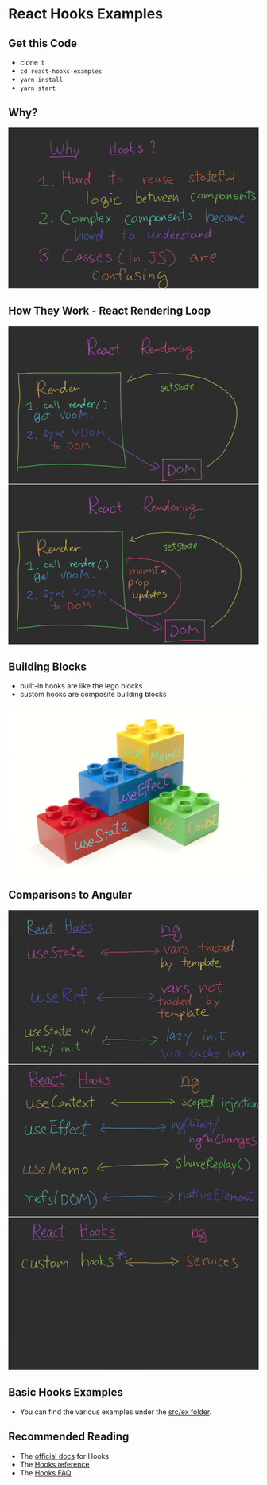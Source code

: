 # React Hooks Examples

## Get this Code

* clone it
* `cd react-hooks-examples`
* `yarn install`
* `yarn start`

## Why?

![Why Hooks?](slides/01-why-hooks.png)

## How They Work - React Rendering Loop

![React Rendering ](slides/02-react-rendering.png)
![React Rendering 2](slides/03-react-rendering-2.png)

## Building Blocks

* built-in hooks are like the lego blocks
* custom hooks are composite building blocks

![Building Blocks](slides/03B-building-blocks.png)

## Comparisons to Angular

![Hooks vs ng 1](slides/04-hooks-vs-ng-1.png)
![Hooks vs ng 2](slides/05-hooks-vs-ng-2.png)
![Hooks vs ng 3](slides/06-hooks-vs-ng-3.png)

## Basic Hooks Examples

* You can find the various examples under the [src/ex folder](src/ex).

## Recommended Reading

* The [official docs](https://reactjs.org/docs/hooks-intro.html) for Hooks
* The [Hooks reference](https://reactjs.org/docs/hooks-reference.html)
* The [Hooks FAQ](https://reactjs.org/docs/hooks-faq.html)
